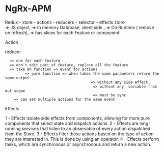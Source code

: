 # NgRx-APM
Redux
         - store
         - actions 
         - reducers
         - selector
         - effects
store  
        => JS object,
        =>  In memory Database, client side ,
        => On Runtime ( remove on refresh),
        => has slices for each Feature or component 
       
Action

reducer 

      => one for each feature 
      => don't edit part of feature, replace all the feature 
      => take On function => event for actions
             => pure function => when takes the same parameters return the same output
                                           => without any side effect, 
                                            => without any  variable from out scope
                                            => must be sync 
        => can set multiple actions for the same event 

                                  
Effects 

1 - Effects isolate side effects from components, allowing for more pure components that select state and dispatch actions.
2 - Effects are long-running services that listen to an observable of every action dispatched from the Store.
3 - Effects filter those actions based on the type of action they are interested in. This is done by using an operator.
4 - Effects perform tasks, which are synchronous or asynchronous and return a new action.
